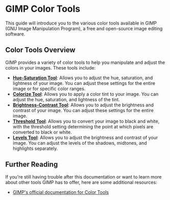 # GIMP Color Tools

This guide will introduce you to the various color tools available in GIMP (GNU Image Manipulation Program), a free and open-source image editing software.

## Color Tools Overview

GIMP provides a variety of color tools to help you manipulate and adjust the colors in your images. These tools include:

- [**Hue-Saturation Tool**](HueSaturationTool): Allows you to adjust the hue, saturation, and lightness of your image. You can adjust these settings for the entire image or for specific color ranges.
- [**Colorize Tool**](ColorizeTool.md): Allows you to apply a color tint to your image. You can adjust the hue, saturation, and lightness of the tint.
- [**Brightness-Contrast Tool**](BrightnessContrastTool.md): Allows you to adjust the brightness and contrast of your image. You can adjust these settings for the entire image.
- [**Threshold Tool**](ThresholdTool.md): Allows you to convert your image to black and white, with the threshold setting determining the point at which pixels are converted to black or white.
- [**Levels Tool**](LevelsTool.md): Allows you to adjust the brightness and contrast of your image. You can adjust the levels of the shadows, midtones, and highlights separately.

## Further Reading

If you're still having trouble after this documentation or want to learn more about other tools GIMP has to offer, here are some additional resources:

- [GIMP's official documentation for Color Tools](https://docs.gimp.org/2.8/en/gimp-tools-color.html)
